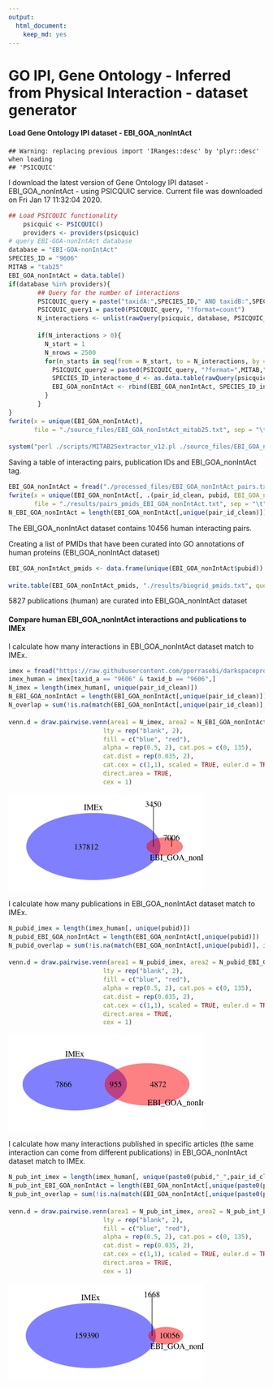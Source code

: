 ```yaml
---
output: 
  html_document: 
    keep_md: yes
---
```

GO IPI, Gene Ontology - Inferred from Physical Interaction - dataset generator
========================================================

#### Load Gene Ontology IPI dataset - EBI_GOA_nonIntAct


```
## Warning: replacing previous import 'IRanges::desc' by 'plyr::desc' when loading
## 'PSICQUIC'
```


I download the latest version of Gene Ontology IPI dataset - EBI_GOA_nonIntAct - using PSICQUIC service. Current file was downloaded on Fri Jan 17 11:32:04 2020. 



```r
## Load PSICQUIC functionality
    psicquic <- PSICQUIC()
    providers <- providers(psicquic)
# query EBI-GOA-nonIntAct database		
database = "EBI-GOA-nonIntAct"
SPECIES_ID = "9606"
MITAB = "tab25"
EBI_GOA_nonIntAct = data.table()
if(database %in% providers){
        ## Query for the number of interactions
        PSICQUIC_query = paste("taxidA:",SPECIES_ID," AND taxidB:",SPECIES_ID, sep = "")
        PSICQUIC_query1 = paste0(PSICQUIC_query, "?format=count") 
        N_interactions <- unlist(rawQuery(psicquic, database, PSICQUIC_query1))
        
        if(N_interactions > 0){
          N_start = 1
          N_nrows = 2500
          for(n_starts in seq(from = N_start, to = N_interactions, by = N_nrows)){
            PSICQUIC_query2 = paste0(PSICQUIC_query, "?format=",MITAB,"&firstResult=", n_starts,"&maxResults=", N_nrows) 
            SPECIES_ID_interactome_d <- as.data.table(rawQuery(psicquic, database, PSICQUIC_query2))
            EBI_GOA_nonIntAct <- rbind(EBI_GOA_nonIntAct, SPECIES_ID_interactome_d)
          }
        }
}
fwrite(x = unique(EBI_GOA_nonIntAct), 
       file = "./source_files/EBI_GOA_nonIntAct_mitab25.txt", sep = "\t")

system("perl ./scripts/MITAB25extractor_v12.pl ./source_files/EBI_GOA_nonIntAct_mitab25.txt ./processed_files/EBI_GOA_nonIntAct_pairs.txt")
```


Saving a table of interacting pairs, publication IDs and EBI_GOA_nonIntAct tag.



```r
EBI_GOA_nonIntAct = fread("./processed_files/EBI_GOA_nonIntAct_pairs.txt", header = T, sep = "\t", colClasses = "character")
fwrite(x = unique(EBI_GOA_nonIntAct[, .(pair_id_clean, pubid, EBI_GOA_nonIntAct = rep(1, .N))]), 
       file = "./results/pairs_pmids_EBI_GOA_nonIntAct.txt", sep = "\t")
N_EBI_GOA_nonIntAct = length(EBI_GOA_nonIntAct[,unique(pair_id_clean)])
```


The EBI_GOA_nonIntAct dataset contains 10456 human interacting pairs. 


Creating a list of PMIDs that have been curated into GO annotations of human proteins (EBI_GOA_nonIntAct dataset)



```r
EBI_GOA_nonIntAct_pmids <- data.frame(unique(EBI_GOA_nonIntAct$pubid))

write.table(EBI_GOA_nonIntAct_pmids, "./results/biogrid_pmids.txt", quote=F, sep ="\t", row.names = F, col.names = T)
```


5827 publications (human) are curated into EBI_GOA_nonIntAct dataset 

#### Compare human EBI_GOA_nonIntAct interactions and publications to IMEx 

I calculate how many interactions in EBI_GOA_nonIntAct dataset match to IMEx.


```r
imex = fread("https://raw.githubusercontent.com/pporrasebi/darkspaceproject/master/IMEx/results/imex_full.txt", header = T, sep = "\t", colClasses = "character")
imex_human = imex[taxid_a == "9606" & taxid_b == "9606",]
N_imex = length(imex_human[, unique(pair_id_clean)])
N_EBI_GOA_nonIntAct = length(EBI_GOA_nonIntAct[,unique(pair_id_clean)])
N_overlap = sum(!is.na(match(EBI_GOA_nonIntAct[,unique(pair_id_clean)], imex_human[, unique(pair_id_clean)])))

venn.d = draw.pairwise.venn(area1 = N_imex, area2 = N_EBI_GOA_nonIntAct, cross.area = N_overlap, category = c("IMEx", "EBI_GOA_nonIntAct"), 
                          lty = rep("blank", 2), 
                          fill = c("blue", "red"), 
                          alpha = rep(0.5, 2), cat.pos = c(0, 135), 
                          cat.dist = rep(0.035, 2), 
                          cat.cex = c(1,1), scaled = TRUE, euler.d = TRUE,  margin = 0.05,
                          direct.area = TRUE,
                          cex = 1)
```

![](GO_IPI_dsgen_files/figure-html/biogrid_vs_imex-1.png)<!-- -->

I calculate how many publications in EBI_GOA_nonIntAct dataset match to IMEx.


```r
N_pubid_imex = length(imex_human[, unique(pubid)])
N_pubid_EBI_GOA_nonIntAct = length(EBI_GOA_nonIntAct[,unique(pubid)])
N_pubid_overlap = sum(!is.na(match(EBI_GOA_nonIntAct[,unique(pubid)], imex_human[, unique(pubid)])))

venn.d = draw.pairwise.venn(area1 = N_pubid_imex, area2 = N_pubid_EBI_GOA_nonIntAct, cross.area = N_pubid_overlap, category = c("IMEx", "EBI_GOA_nonIntAct"), 
                          lty = rep("blank", 2), 
                          fill = c("blue", "red"), 
                          alpha = rep(0.5, 2), cat.pos = c(0, 135), 
                          cat.dist = rep(0.035, 2), 
                          cat.cex = c(1,1), scaled = TRUE, euler.d = TRUE,  margin = 0.05,
                          direct.area = TRUE,
                          cex = 1)
```

![](GO_IPI_dsgen_files/figure-html/biogrid_vs_imex_pub-1.png)<!-- -->

I calculate how many interactions published in specific articles (the same interaction can come from different publications) in EBI_GOA_nonIntAct dataset match to IMEx.


```r
N_pub_int_imex = length(imex_human[, unique(paste0(pubid,"_",pair_id_clean))])
N_pub_int_EBI_GOA_nonIntAct = length(EBI_GOA_nonIntAct[,unique(paste0(pubid,"_",pair_id_clean))])
N_pub_int_overlap = sum(!is.na(match(EBI_GOA_nonIntAct[,unique(paste0(pubid,"_",pair_id_clean))], imex_human[, unique(paste0(pubid,"_",pair_id_clean))])))

venn.d = draw.pairwise.venn(area1 = N_pub_int_imex, area2 = N_pub_int_EBI_GOA_nonIntAct, cross.area = N_pub_int_overlap, category = c("IMEx", "EBI_GOA_nonIntAct"), 
                          lty = rep("blank", 2), 
                          fill = c("blue", "red"), 
                          alpha = rep(0.5, 2), cat.pos = c(0, 135), 
                          cat.dist = rep(0.035, 2), 
                          cat.cex = c(1,1), scaled = TRUE, euler.d = TRUE,  margin = 0.05,
                          direct.area = TRUE,
                          cex = 1)
```

![](GO_IPI_dsgen_files/figure-html/biogrid_vs_imex_pub_inter-1.png)<!-- -->

